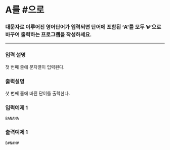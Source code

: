 # A를 #으로

### 대문자로 이루어진 영어단어가 입력되면 단어에 포함된 ‘A'를 모두 ’#‘으로 바꾸어 출력하는 프로그램을 작성하세요.

---

### 입력 설명

첫 번째 줄에 문자열이 입력된다.

### 출력설명

첫 번째 줄에 바뀐 단어를 출력한다.

### 입력예제 1

```
BANANA
```

### 출력예제 1

```
B#N#N#
```
